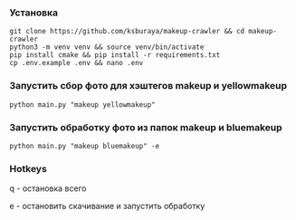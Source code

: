 ### Установка
```shell
git clone https://github.com/ksburaya/makeup-crawler && cd makeup-crawler
python3 -m venv venv && source venv/bin/activate
pip install cmake && pip install -r requirements.txt
cp .env.example .env && nano .env
```

### Запустить сбор фото для хэштегов makeup и yellowmakeup
```shell
python main.py "makeup yellowmakeup"
```

### Запустить обработку фото из папок makeup и bluemakeup
```shell
python main.py "makeup bluemakeup" -e
```

### Hotkeys
q - остановка всего

e - остановить скачивание и запустить обработку
